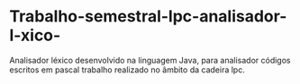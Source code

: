 # Trabalho-semestral-lpc-analisador-l-xico-
Analisador léxico desenvolvido na linguagem Java, para analisador códigos escritos em pascal trabalho realizado no âmbito da cadeira lpc.
